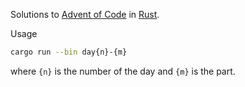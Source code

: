 Solutions to [Advent of Code](http://http://adventofcode.com) in [Rust](http://rust-lang.org).

Usage

```sh
cargo run --bin day{n}-{m}
```

where `{n}` is the number of the day and `{m}` is the part.
